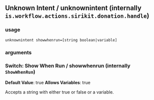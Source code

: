 
## Unknown Intent / unknownintent (internally `is.workflow.actions.sirikit.donation.handle`)


### usage
`unknownintent showwhenrun=[string boolean|variable]`

### arguments
### Switch: Show When Run / showwhenrun (internally `ShowWhenRun`)
**Default Value**: true
**Allows Variables**: true


Accepts a string with either true or false
or a variable.
